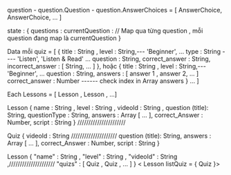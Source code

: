

question 
    - question.Question
    - question.AnswerChoices = [
        AnswerChoice,
        AnswerChoice,
        ...
    ]

state : {
    questions : 
    currentQuestion :  // Map qua từng question  , mỗi question đang map là     currentQuestion
}




Data mỗi 
quiz = [
    {
        title : String ,
        level : String,--- 'Beginner', ...
        type : String  ---- 'Listen', 'Listen & Read' ... 
        question : String,
        correct_answer : String,
        incorrect_answer : [
            String,
            ...
        ]
    },
    hoặc 
    {
        title : String ,
        level : String,--- 'Beginner', ...
        <!-- type : String  ---- 'Listen', 'Listen & Read' ...    Lesson -->
        question : String,
        answers : [
            answer 1 ,
            answer 2,
            ...
        ]
        correct_answer : Number ------ check index in Array answers
    }
    ...
] 

Each 
Lessons = [ Lesson , Lesson , ...]

Lesson {
    name : String ,
    level : String ,
    videoId : String ,
    question (title): String,
    questionType : String,
    answers : Array [ ... ],
    correct_Answer : Number,
    script : String
}
//////////////////////


Quiz {
    videoId : String  ///////////////////// 
    question (title): String,
    answers : Array [ ... ],
    correct_Answer : Number,
    script : String
}

Lesson {
    "name" : String ,
    "level" : String ,
    "videoId" : String  ,/////////////////////
    "quizs" : [ Quiz , Quiz , ... ]
} 
< Lesson listQuiz = { Quiz }>